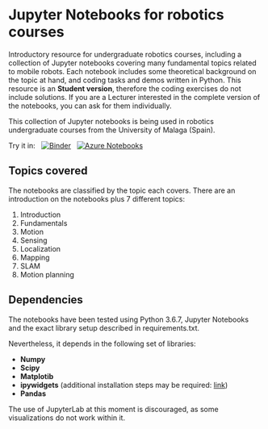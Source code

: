 # Jupyter Notebooks for robotics courses

Introductory resource for undergraduate robotics courses, including a collection of Jupyter notebooks covering many fundamental topics related to mobile robots.
Each notebook includes some theoretical background on the topic at hand, and coding tasks and demos written in Python.
This resource is an **Student version**, therefore the  coding exercises do not include solutions.
If you are a Lecturer interested in the complete version of the notebooks, you can ask for them individually.

This collection of Jupyter notebooks is being used in robotics undergraduate courses from the University of Malaga (Spain).

Try it in: &nbsp; [![Binder](https://mybinder.org/badge_logo.svg)](https://mybinder.org/v2/gh/jotaraul/jupyter-notebooks-for-robotics-courses/master) &nbsp; [![Azure Notebooks](https://notebooks.azure.com/launch.svg)](https://notebooks.azure.com/import/gh/jotaraul/jupyter-notebooks-for-robotics-courses)

## Topics covered

The notebooks are classified by the topic each covers. There are an introduction on the notebooks plus 7 different topics:

1. Introduction
2. Fundamentals
3. Motion
4. Sensing
5. Localization
6. Mapping
7. SLAM
8. Motion planning

## Dependencies

The notebooks have been tested using Python 3.6.7, Jupyter Notebooks and the exact library setup described in requirements.txt.

Nevertheless, it depends in the following set of libraries:

- **Numpy**
- **Scipy**
- **Matplotib**
- **ipywidgets** (additional installation steps may be required: [link](https://ipywidgets.readthedocs.io/en/latest/user_install.html))
- **Pandas**

The use of JupyterLab at this moment is discouraged, as some visualizations do not work within it.
